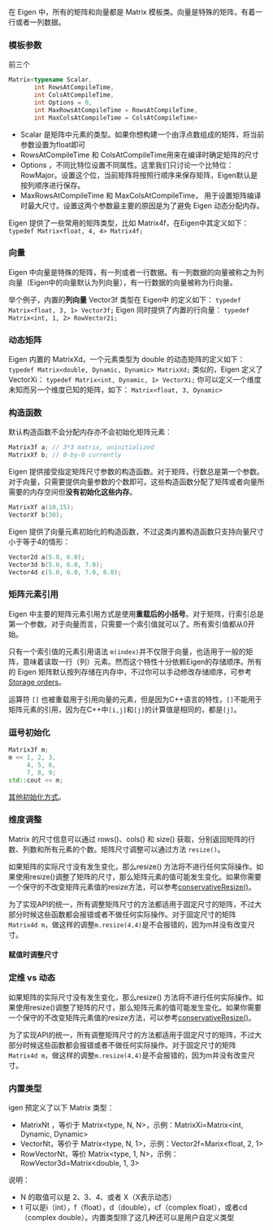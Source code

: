 在 Eigen 中，所有的矩阵和向量都是 Matrix 模板类。向量是特殊的矩阵，有着一行或者一列数据。

### 模板参数

前三个

```C++
Matrix<typename Scalar,
       int RowsAtCompileTime,
       int ColsAtCompileTime,
       int Options = 0,
       int MaxRowsAtCompileTime = RowsAtCompileTime,
       int MaxColsAtCompileTime = ColsAtCompileTime>
```

- Scalar 是矩阵中元素的类型。如果你想构建一个由浮点数组成的矩阵，将当前参数设置为float即可
- RowsAtCompileTime 和 ColsAtCompileTime用来在编译时确定矩阵的尺寸
- Options ，不同比特位设置不同属性。这里我们只讨论一个比特位：RowMajor。设置这个位，当前矩阵将按照行顺序来保存矩阵，Eigen默认是按列顺序进行保存。
- MaxRowsAtCompileTime 和 MaxColsAtCompileTime， 用于设置矩阵编译时最大尺寸。设置这两个参数最主要的原因是为了避免 Eigen 动态分配内存。

Eigen 提供了一些常用的矩阵类型，比如 Matrix4f，在Eigen中其定义如下：
`typedef Matrix<float, 4, 4> Matrix4f;`

### 向量

Eigen 中向量是特殊的矩阵，有一列或者一行数据。有一列数据的向量被称之为列向量（Eigen中的向量默认为列向量），有一行数据的向量被称为行向量。

举个例子，内置的**列向量** Vector3f 类型在 Eigen中 的定义如下：
`typedef Matrix<float, 3, 1> Vector3f;`
Eigen 同时提供了内置的行向量：
`typedef Matrix<int, 1, 2> RowVector2i;`

### 动态矩阵

Eigen 内置的 MatrixXd，一个元素类型为 double 的动态矩阵的定义如下：
`typedef Matrix<double, Dynamic, Dynamic> MatrixXd;`
类似的，Eigen 定义了 VectorXi：
`typedef Matrix<int, Dynamic, 1> VectorXi;`
你可以定义一个维度未知而另一个维度已知的矩阵，如下：
`Matrix<float, 3, Dynamic>`

### 构造函数

默认构造函数不会分配内存亦不会初始化矩阵元素：

```c++
Matrix3f a; // 3*3 matrix, uninitialized
MatrixXf b; // 0-by-0 currently
```

Eigen 提供接受指定矩阵尺寸参数的构造函数。对于矩阵，行数总是第一个参数。对于向量，只需要提供向量参数的个数即可。这些构造函数分配了矩阵或者向量所需要的内存空间但**没有初始化这些内存**。

```c++
MatrixXf a(10,15);
VectorXf b(30);
```

Eigen 提供了向量元素初始化的构造函数，不过这类内置构造函数只支持向量尺寸小于等于4的情形：

```c++
Vector2d a(5.0, 6.0);
Vector3d b(5.0, 6.0, 7.0);
Vector4d c(5.0, 6.0, 7.0, 8.0);
```

### 矩阵元素引用

Eigen 中主要的矩阵元素引用方式是使用**重载后的小括号**。对于矩阵，行索引总是第一个参数。对于向量而言，只需要一个索引值就可以了。所有索引值都从0开始。

只有一个索引值的元素引用语法 `m(index)`并不仅限于向量，也适用于一般的矩阵，意味着读取一行（列）元素。然而这个特性十分依赖Eigen的存储顺序。所有的 Eigen 矩阵默认按列存储在内存中，不过你可以手动修改存储顺序，可参考[Storage orders](http://eigen.tuxfamily.org/dox/group__TopicStorageOrders.html)。

运算符 `[]` 也被重载用于引用向量的元素，但是因为C++语言的特性，`[]`不能用于矩阵元素的引用，因为在C++中`[i,j]`和`[j]`的计算值是相同的，都是`[j]`。

### 逗号初始化

```C++
Matrix3f m;
m << 1, 2, 3,
     4, 5, 6,
     7, 8, 9;
std::cout << m;

```

[其他初始化方式](http://eigen.tuxfamily.org/dox/group__TutorialAdvancedInitialization.html)。

### 维度调整

Matrix 的尺寸信息可以通过 rows()、cols() 和 size() 获取，分别返回矩阵的行数、列数和所有元素的个数。矩阵尺寸调整可以通过方法 `resize()`。

如果矩阵的实际尺寸没有发生变化，那么resize() 方法将不进行任何实际操作。如果使用resize()调整了矩阵的尺寸，那么矩阵元素的值可能发生变化。如果你需要一个保守的不改变矩阵元素值的resize方法，可以参考[conservativeResize()](http://eigen.tuxfamily.org/dox/classEigen_1_1PlainObjectBase.html#a712c25be1652e5a64a00f28c8ed11462)。

为了实现API的统一，所有调整矩阵尺寸的方法都适用于固定尺寸的矩阵，不过大部分时候这些函数都会报错或者不做任何实际操作。对于固定尺寸的矩阵 `Matrix4d m`，做这样的调整`m.resize(4,4)`是不会报错的，因为m并没有改变尺寸。

#### 赋值时调整尺寸

### 定维 vs 动态

如果矩阵的实际尺寸没有发生变化，那么resize() 方法将不进行任何实际操作。如果使用resize()调整了矩阵的尺寸，那么矩阵元素的值可能发生变化。如果你需要一个保守的不改变矩阵元素值的resize方法，可以参考[conservativeResize()](http://eigen.tuxfamily.org/dox/classEigen_1_1PlainObjectBase.html#a712c25be1652e5a64a00f28c8ed11462)。

为了实现API的统一，所有调整矩阵尺寸的方法都适用于固定尺寸的矩阵，不过大部分时候这些函数都会报错或者不做任何实际操作。对于固定尺寸的矩阵 `Matrix4d m`，做这样的调整`m.resize(4,4)`是不会报错的，因为m并没有改变尺寸。

### 内置类型

igen 预定义了以下 Matrix 类型：

- MatrixNt ，等价于 Matrix<type, N, N>，示例：MatrixXi=Matrix<int, Dynamic, Dynamic>
- VectorNt，等价于 Matrix<type, N, 1>，示例：Vector2f=Marix<float, 2, 1>
- RowVectorNt，等价 Matrix<type, 1, N>，示例：RowVector3d=Matrix<double, 1, 3>

说明：

- N 的取值可以是 2、3、4、或者 X（X表示动态）
- t 可以是i（int），f（float），d（double），cf（complex float），或者cd（complex double）。内置类型除了这几种还可以是用户自定义类型